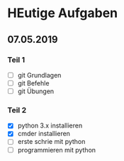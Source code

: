 # HEutige Aufgaben
## 07.05.2019

### Teil 1
- [ ] git Grundlagen
- [ ] git Befehle
- [ ] git Übungen

### Teil 2
- [x] python 3.x installieren
- [x] cmder installieren
- [ ] erste schrie mit python
- [ ] programmieren mit python
